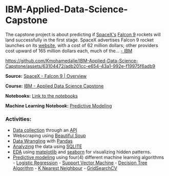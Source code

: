 # IBM-Applied-Data-Science-Capstone
The capstone project is about predicting if [SpaceX's](https://www.spacex.com/) [Falcon 9](https://en.wikipedia.org/wiki/Falcon_9) rockets will land successfully in the first stage.
SpaceX advertises Falcon 9 rocket launches on its [website](https://www.spacex.com/vehicles/falcon-9/), with a cost of 62 million dollars; other providers cost upward of 165 million dollars each, much of the...
               [- IBM](https://www.ibm.com/us-en?ar=1)


          

https://github.com/Kmohamedalie/IBM-Applied-Data-Science-Capstone/assets/63104472/adb201cc-e654-43a1-992e-f19975f6adb9


**Source:** [SpaceX - Falcon 9 | Overview](https://www.youtube.com/watch?v=Z4TXCZG_NEY)

**Course:** [IBM - Applied Data Science Capstone](https://www.coursera.org/learn/applied-data-science-capstone)

**Notebooks:** [Link to the notebooks]()

**Machine Learning Notebook:** [Predictive Modeling]()

### Activities:
- [Data collection]() through an [API](https://en.wikipedia.org/wiki/API)
- Webscraping using [Beautiful Soup](https://tedboy.github.io/bs4_doc/2_installation.html)
- [Data Wrangling]() with  [Pandas](https://pandas.pydata.org/)
- [Analyzing]() the data using [SQLITE](https://docs.python.org/3/library/sqlite3.html)
- [EDA]() using [matplotlib](https://matplotlib.org/) and [seaborn](https://seaborn.pydata.org/) for visualizing hidden patterns.
- [Predictive modeling]() using four(4) different machine learning algorithms
      - [Logistic Regression](https://scikit-learn.org/stable/modules/generated/sklearn.linear_model.LogisticRegression.html)
      - [Support Vector Machine](https://scikit-learn.org/stable/modules/svm.html)
      - [Decision Tree Algorithm](https://scikit-learn.org/stable/modules/tree.html)
      - [K Nearest Neighbour](https://scikit-learn.org/stable/modules/generated/sklearn.neighbors.KNeighborsClassifier.html)
      - [GridSearchCV](https://scikit-learn.org/stable/modules/generated/sklearn.model_selection.GridSearchCV.html)
